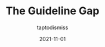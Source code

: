 ---
author: taptodismiss
date: 2021-11-01
permalink: false
tags:
  - design-systems
  - quality
  - accessibility
  - localization
target_url: https://medium.com/tap-to-dismiss/the-guideline-gap-d7549d28f1ec
title: The Guideline Gap
---